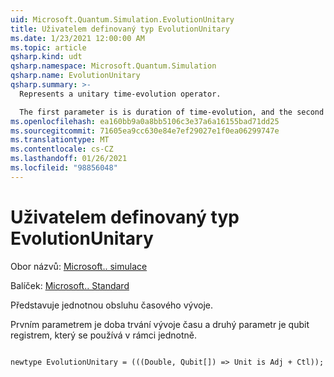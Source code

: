 ```yaml
---
uid: Microsoft.Quantum.Simulation.EvolutionUnitary
title: Uživatelem definovaný typ EvolutionUnitary
ms.date: 1/23/2021 12:00:00 AM
ms.topic: article
qsharp.kind: udt
qsharp.namespace: Microsoft.Quantum.Simulation
qsharp.name: EvolutionUnitary
qsharp.summary: >-
  Represents a unitary time-evolution operator.

  The first parameter is is duration of time-evolution, and the second parameter is the qubit register acted upon by the unitary.
ms.openlocfilehash: ea160bb9a0a8bb5106c3e37a6a16155bad71dd25
ms.sourcegitcommit: 71605ea9cc630e84e7ef29027e1f0ea06299747e
ms.translationtype: MT
ms.contentlocale: cs-CZ
ms.lasthandoff: 01/26/2021
ms.locfileid: "98856048"
---
```

# <a name="evolutionunitary-user-defined-type"></a>Uživatelem definovaný typ EvolutionUnitary

Obor názvů: [Microsoft.. simulace](xref:Microsoft.Quantum.Simulation)

Balíček: [Microsoft.. Standard](https://nuget.org/packages/Microsoft.Quantum.Standard)


Představuje jednotnou obsluhu časového vývoje.

Prvním parametrem je doba trvání vývoje času a druhý parametr je qubit registrem, který se používá v rámci jednotně.

```qsharp

newtype EvolutionUnitary = (((Double, Qubit[]) => Unit is Adj + Ctl));
```

